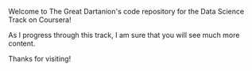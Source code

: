 Welcome to The Great Dartanion's code repository for the Data Science Track on Coursera!

As I progress through this track, I am sure that you will see much more content.

Thanks for visiting!
